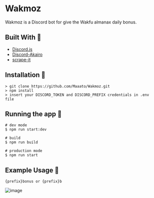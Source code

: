 # Wakmoz

 Wakmoz is a Discord bot for give the Wakfu almanax daily bonus.

## Built With :wrench:

- [Discord.js](https://discord.js.org/#/)
- [Discord-Akairo](https://discord-akairo.github.io/#/)
- [scrape-it](https://www.npmjs.com/package/scrape-it)

## Installation 🔧

```
> git clone https://github.com/Maaato/Wakmoz.git
> npm install
> insert your DISCORD_TOKEN and DISCORD_PREFIX credentials in .env file
```

## Running the app 🚀

```
# dev mode
$ npm run start:dev

# build
$ npm run build

# production mode
$ npm run start
```

## Example Usage 📌

```
{prefix}bonus or {prefix}b
```

![image](https://user-images.githubusercontent.com/50064787/138539605-e109e2e4-9bb4-42c6-b4b4-258a0d89e568.png)


